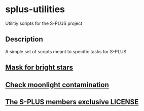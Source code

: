 # splus-utilities
Utilitiy scripts for the S-PLUS project

## Description
A simple set of scripts meant to specific tasks for S-PLUS

## [Mask for bright stars](docs/README_SM.md)

## [Check moonlight contamination](docs/README_MLC.md)

## [The S-PLUS members exclusive LICENSE](LICENSE)
